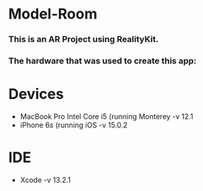 # Model-Room
### This is an AR Project using RealityKit.

### The hardware that was used to create this app:
# Devices
- MacBook Pro Intel Core i5 (running Monterey -v 12.1
- iPhone 6s (running iOS -v 15.0.2

# IDE
- Xcode -v 13.2.1


